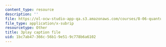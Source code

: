 ```yaml
---
content_type: resource
description: ''
file: https://ol-ocw-studio-app-qa.s3.amazonaws.com/courses/8-06-quantum-physics-iii-spring-2018/1bc7ab47366c56b19e519c778b6a6102_vK7T72HPQ10.vtt
file_type: application/x-subrip
resourcetype: Other
title: 3play caption file
uid: 1bc7ab47-366c-56b1-9e51-9c778b6a6102
---
```

